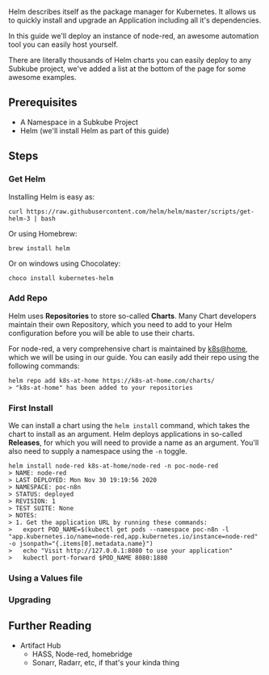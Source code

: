 Helm describes itself as the package manager for Kubernetes. It allows us to
quickly install and upgrade an Application including all it's dependencies.

In this guide we'll deploy an instance of node-red, an awesome automation tool you
can easily host yourself.

There are literally thousands of Helm charts you can easily deploy to any
Subkube project, we've added a list at the bottom of the page for some awesome
examples.

## Prerequisites

- A Namespace in a Subkube Project
- Helm (we'll install Helm as part of this guide)

## Steps

### Get Helm

Installing Helm is easy as:

```
curl https://raw.githubusercontent.com/helm/helm/master/scripts/get-helm-3 | bash
```

Or using Homebrew:

```
brew install helm
```

Or on windows using Chocolatey:

```
choco install kubernetes-helm
```

### Add Repo

Helm uses **Repositories** to store so-called **Charts**. Many Chart developers
maintain their own Repository, which you need to add to your Helm configuration
before you will be able to use their charts.

For node-red, a very comprehensive chart is maintained by [k8s@home](https://k8s-at-home.com/),
which we will be using in our guide. You can easily add their repo using the
following commands:

```
helm repo add k8s-at-home https://k8s-at-home.com/charts/
> "k8s-at-home" has been added to your repositories
```

### First Install

We can install a chart using the `helm install` command, which takes the chart
to install as an argument. Helm deploys applications in so-called **Releases**,
for which you will need to provide a name as an argument. You'll also need to
supply a namespace using the `-n` toggle.

```
helm install node-red k8s-at-home/node-red -n poc-node-red
> NAME: node-red
> LAST DEPLOYED: Mon Nov 30 19:19:56 2020
> NAMESPACE: poc-n8n
> STATUS: deployed
> REVISION: 1
> TEST SUITE: None
> NOTES:
> 1. Get the application URL by running these commands:
>   export POD_NAME=$(kubectl get pods --namespace poc-n8n -l "app.kubernetes.io/name=node-red,app.kubernetes.io/instance=node-red" -o jsonpath="{.items[0].metadata.name}")
>   echo "Visit http://127.0.0.1:8080 to use your application"
>   kubectl port-forward $POD_NAME 8080:1880
```

### Using a Values file



### Upgrading


## Further Reading

- Artifact Hub
  - HASS, Node-red, homebridge
  - Sonarr, Radarr, etc, if that's your kinda thing
